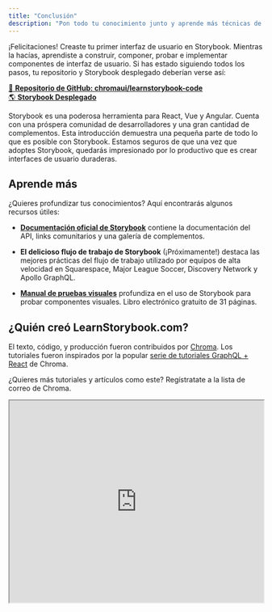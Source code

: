 ```yaml
---
title: "Conclusión"
description: "Pon todo tu conocimiento junto y aprende más técnicas de Storybook"
---
```


¡Felicitaciones! Creaste tu primer interfaz de usuario en Storybook. Mientras la hacías, aprendiste a construir, componer, probar e implementar componentes de interfaz de usuario. Si has estado siguiendo todos los pasos, tu repositorio y Storybook desplegado deberían verse así:

[📕 **Repositorio de GitHub: chromaui/learnstorybook-code**](https://github.com/chromaui/learnstorybook-code)
<br/>
[🌎 **Storybook Desplegado**](https://clever-banach-415c03.netlify.com/)

Storybook es una poderosa herramienta para React, Vue y Angular. Cuenta con una próspera comunidad de desarrolladores y una gran cantidad de complementos. Esta introducción demuestra una pequeña parte de todo lo que es posible con Storybook. Estamos seguros de que una vez que adoptes Storybook, quedarás impresionado por lo productivo que es crear interfaces de usuario duraderas.

## Aprende más

¿Quieres profundizar tus conocimientos? Aquí encontrarás algunos recursos útiles:

* [**Documentación oficial de Storybook**](https://storybook.js.org/basics/introduction/) contiene la documentación del API, links comunitarios y una galería de complementos.

* **El delicioso flujo de trabajo de Storybook** (¡Próximamente!) destaca las mejores prácticas del flujo de trabajo utilizado por equipos de alta velocidad en Squarespace, Major League Soccer, Discovery Network y Apollo GraphQL.

* [**Manual de pruebas visuales**](https://www.chromaticqa.com/book/visual-testing-handbook) profundiza en el uso de Storybook para probar componentes visuales. Libro electrónico gratuito de 31 páginas.

## ¿Quién creó LearnStorybook.com?

El texto, código, y producción fueron contribuidos por [Chroma](http://blog.hichroma.com/). Los tutoriales fueron inspirados por la popular [serie de tutoriales GraphQL + React](https://blog.hichroma.com/graphql-react-tutorial-part-1-6-d0691af25858) de Chroma.

¿Quieres más tutoriales y artículos como este? Regístratate a la lista de correo de Chroma.

<iframe style="height:400px;width:100%;max-width:800px;margin:0px auto;" src="https://upscri.be/bface0?as_embed"></iframe>
